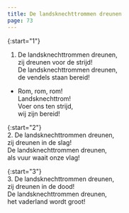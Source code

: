 ```yaml
---
title: De landsknechttrommen dreunen
page: 73
---  
```


{:start="1"}  
1. De landsknechttrommen dreunen,  
zij dreunen voor de strijd!  
De landsknechttrommen dreunen,  
de vendels staan bereid!  


- Rom, rom, rom!  
Landsknechttrom!  
Voer ons ten strijd,  
wij zijn bereid!  


{:start="2"}  
2. De landsknechttrommen dreunen,  
zij dreunen in de slag!  
De landsknechttrommen dreunen,  
als vuur waait onze vlag!  


{:start="3"}  
3. De landsknechttrommen dreunen,  
zij dreunen in de dood!  
De landsknechttrommen dreunen,  
het vaderland wordt groot!  